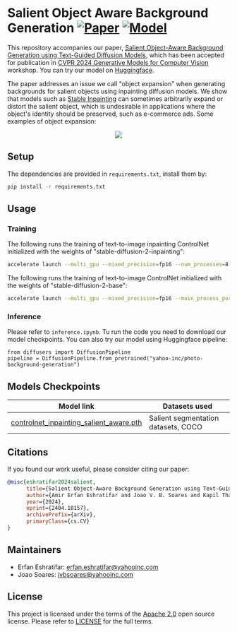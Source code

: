 # Salient Object Aware Background Generation [![Paper](assets/arxiv.svg)](https://arxiv.org/pdf/2404.10157.pdf) [![Model](assets/huggingface.svg)](https://huggingface.co/yahoo-inc/photo-background-generation)
This repository accompanies our paper, [Salient Object-Aware Background Generation using Text-Guided Diffusion Models](https://arxiv.org/abs/2404.10157), which has been accepted for publication in [CVPR 2024 Generative Models for Computer Vision](https://generative-vision.github.io/workshop-CVPR-24/) workshop. You can try our model on [Huggingface](https://huggingface.co/yahoo-inc/photo-background-generation).

The paper addresses an issue we call "object expansion" when generating backgrounds for salient objects using inpainting diffusion models. We show that models such as [Stable Inpainting](https://huggingface.co/stabilityai/stable-diffusion-2-inpainting) can sometimes arbitrarily expand or distort the salient object, which is undesirable in applications where the object's identity should be preserved, such as e-commerce ads. Some examples of object expansion:

<div align="center">
  <img src="assets/fig.jpg">
</div>



## Setup

The dependencies are provided in `requirements.txt`, install them by:

```bash
pip install -r requirements.txt
```

## Usage
### Training

The following runs the training of text-to-image inpainting ControlNet initialized with the weights of "stable-diffusion-2-inpainting":
```bash
accelerate launch --multi_gpu --mixed_precision=fp16 --num_processes=8 train_controlnet_inpaint.py --pretrained_model_name_or_path "stable-diffusion-2-inpainting" --proportion_empty_prompts 0.1
```

The following runs the training of text-to-image ControlNet initialized with the weights of "stable-diffusion-2-base":
```bash
accelerate launch --multi_gpu --mixed_precision=fp16 --main_process_port 29800 train_controlnet.py
```

### Inference

Please refer to `inference.ipynb`. Tu run the code you need to download our model checkpoints. You can also try our model using Huggingface pipeline:

```
from diffusers import DiffusionPipeline
pipeline = DiffusionPipeline.from_pretrained("yahoo-inc/photo-background-generation")
```

## Models Checkpoints

| Model link                                       | Datasets used                                                                                                                                                                                      |
|--------------------------------------------------|-----------------------------------------------------------------------------------------------------------------------------------------------------------------------------------------------------------|
| [controlnet_inpainting_salient_aware.pth](https://drive.google.com/file/d/1ad4CNJqFI_HnXFFRqcS4mOD0Le2Mvd3L/view?usp=sharing)     | Salient segmentation datasets, COCO |

## Citations

If you found our work useful, please consider citing our paper:

```bibtex
@misc{eshratifar2024salient,
      title={Salient Object-Aware Background Generation using Text-Guided Diffusion Models}, 
      author={Amir Erfan Eshratifar and Joao V. B. Soares and Kapil Thadani and Shaunak Mishra and Mikhail Kuznetsov and Yueh-Ning Ku and Paloma de Juan},
      year={2024},
      eprint={2404.10157},
      archivePrefix={arXiv},
      primaryClass={cs.CV}
}
```

## Maintainers

- Erfan Eshratifar: erfan.eshratifar@yahooinc.com
- Joao Soares: jvbsoares@yahooinc.com

## License

This project is licensed under the terms of the [Apache 2.0](LICENSE) open source license. Please refer to [LICENSE](LICENSE) for the full terms.
